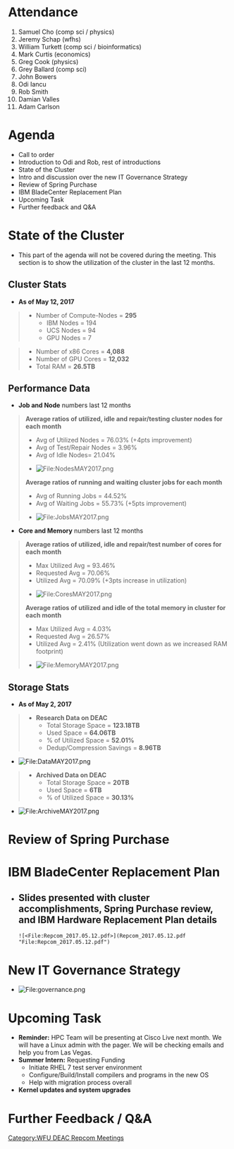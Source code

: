 # Attendance

1.  Samuel Cho (comp sci / physics)
2.  Jeremy Schap (wfhs)
3.  William Turkett (comp sci / bioinformatics)
4.  Mark Curtis (economics)
5.  Greg Cook (physics)
6.  Grey Ballard (comp sci)
7.  John Bowers
8.  Odi Iancu
9.  Rob Smith
10. Damian Valles
11. Adam Carlson

# Agenda

  - Call to order
  - Introduction to Odi and Rob, rest of introductions
  - State of the Cluster
  - Intro and discussion over the new IT Governance Strategy
  - Review of Spring Purchase
  - IBM BladeCenter Replacement Plan
  - Upcoming Task
  - Further feedback and Q\&A

# State of the Cluster

  - This part of the agenda will not be covered during the meeting. This
    section is to show the utilization of the cluster in the last 12
    months.

## Cluster Stats

  - **As of May 12, 2017**

>   - Number of Compute-Nodes = **295**
>       - IBM Nodes = 194
>       - UCS Nodes = 94
>       - GPU Nodes = 7

>   - Number of x86 Cores = **4,088**
>   - Number of GPU Cores = **12,032**
>   - Total RAM = **26.5TB**

## Performance Data

  - **Job and Node** numbers last 12 months

> **Average ratios of utilized, idle and repair/testing cluster nodes
> for each month**
>
>   - Avg of Utilized Nodes = 76.03% (+4pts improvement)
>   - Avg of Test/Repair Nodes = 3.96%
>   - Avg of Idle Nodes= 21.04%
>
> <!-- end list -->
>
>   -
>     ![<File:NodesMAY2017.png>‎](NodesMAY2017.png‎
>     "File:NodesMAY2017.png‎")
>
> **Average ratios of running and waiting cluster jobs for each month**
>
>   - Avg of Running Jobs = 44.52%
>   - Avg of Waiting Jobs = 55.73% (+5pts improvement)
>
> <!-- end list -->
>
>   -
>     ![<File:JobsMAY2017.png>](JobsMAY2017.png "File:JobsMAY2017.png")

  - **Core and Memory** numbers last 12 months

> **Average ratios of utilized, idle and repair/test number of cores for
> each month**
>
>   - Max Utilized Avg = 93.46%
>   - Requested Avg = 70.06%
>   - Utilized Avg = 70.09% (+3pts increase in utilization)
>
> <!-- end list -->
>
>   -
>     ![<File:CoresMAY2017.png>](CoresMAY2017.png
>     "File:CoresMAY2017.png")
>
> **Average ratios of utilized and idle of the total memory in cluster
> for each month**
>
>   - Max Utilized Avg = 4.03%
>   - Requested Avg = 26.57%
>   - Utilized Avg = 2.41% (Utilization went down as we increased RAM
>     footprint)
>
> <!-- end list -->
>
>   -
>     ![<File:MemoryMAY2017.png>](MemoryMAY2017.png
>     "File:MemoryMAY2017.png")

## Storage Stats

  - **As of May 2, 2017**

>   - **Research Data on DEAC**
>       - Total Storage Space = **123.18TB**
>       - Used Space = **64.06TB**
>       - % of Utilized Space = **52.01%**
>       - Dedup/Compression Savings = **8.96TB**

  -
    ![<File:DataMAY2017.png>](DataMAY2017.png "File:DataMAY2017.png")

>   - **Archived Data on DEAC**
>       - Total Storage Space = **20TB**
>       - Used Space = **6TB**
>       - % of Utilized Space = **30.13%**

  -
    ![<File:ArchiveMAY2017.png>](ArchiveMAY2017.png
    "File:ArchiveMAY2017.png")

# Review of Spring Purchase

# IBM BladeCenter Replacement Plan

  -
    Slides presented with cluster accomplishments, Spring Purchase
    review, and IBM Hardware Replacement Plan details
      -
        ![<File:Repcom_2017.05.12.pdf>](Repcom_2017.05.12.pdf
        "File:Repcom_2017.05.12.pdf")

# New IT Governance Strategy

  -
    ![<File:governance.png>](governance.png "File:governance.png")

# Upcoming Task

  - **Reminder:** HPC Team will be presenting at Cisco Live next month.
    We will have a Linux admin with the pager. We will be checking
    emails and help you from Las Vegas.
  - **Summer Intern:** Requesting Funding
      - Initiate RHEL 7 test server environment
      - Configure/Build/Install compilers and programs in the new OS
      - Help with migration process overall
  - **Kernel updates and system upgrades**

# Further Feedback / Q\&A

[Category:WFU DEAC Repcom
Meetings](Category:WFU_DEAC_Repcom_Meetings "wikilink")
